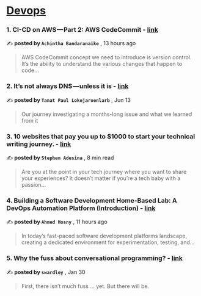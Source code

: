 
<h1><a href=https://medium.com/tag/devops/recommended target="_blank" rel="noopener noreferrer">Devops</a></h1>
<h3>1. CI-CD on AWS — Part 2: AWS CodeCommit - <a href=https://medium.com/@achinthabandaranaike?source=tag_recommended_feed---------0-84----------devops----------54d31989_1f56_4b0d_90f9_27791f14971d------- target="_blank" rel="noopener noreferrer">link</a></h3>

✍️ **posted by `Achintha Bandaranaike`** <date> , 13 hours ago</date>

<blockquote>AWS CodeCommit concept we need to introduce is version control. It’s the ability to understand the various changes that happen to code…</blockquote>

<h3>2. It’s not always DNS — unless it is - <a href=https://medium.com/@tanatloke?source=tag_recommended_feed---------1-107----------devops----------54d31989_1f56_4b0d_90f9_27791f14971d------- target="_blank" rel="noopener noreferrer">link</a></h3>

✍️ **posted by `Tanat Paul Lokejaroenlarb`** <date> , Jun 13</date>

<blockquote>Our journey investigating a months-long issue and what we learned from it</blockquote>

<h3>3. 10 websites that pay you up to $1000 to start your technical writing journey. - <a href=https://medium.com/@Adstefnum?source=tag_recommended_feed---------2-85----------devops----------54d31989_1f56_4b0d_90f9_27791f14971d------- target="_blank" rel="noopener noreferrer">link</a></h3>

✍️ **posted by `Stephen Adesina`** <date> , 8 min read</date>

<blockquote>Are you at the point in your tech journey where you want to share your experiences? It doesn’t matter if you’re a tech baby with a passion…</blockquote>

<h3>4. Building a Software Development Home-Based Lab: A DevOps Automation Platform (Introduction) - <a href=https://medium.com/@ahosny.eg?source=tag_recommended_feed---------3-84----------devops----------54d31989_1f56_4b0d_90f9_27791f14971d------- target="_blank" rel="noopener noreferrer">link</a></h3>

✍️ **posted by `Ahmed Hosny`** <date> , 11 hours ago</date>

<blockquote>In today’s fast-paced software development platforms landscape, creating a dedicated environment for experimentation, testing, and…</blockquote>

<h3>5. Why the fuss about conversational programming? - <a href=https://medium.com/@swardley?source=tag_recommended_feed---------4-107----------devops----------54d31989_1f56_4b0d_90f9_27791f14971d------- target="_blank" rel="noopener noreferrer">link</a></h3>

✍️ **posted by `swardley`** <date> , Jan 30</date>

<blockquote>First, there isn’t much fuss … yet. But there will be.</blockquote>

